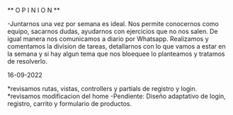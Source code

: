 
** O P I N I O N **

-Juntarnos una vez por semana es ideal. Nos permite conocernos como equipo, sacarnos dudas, ayudarnos con ejercicios que no nos salen. De igual manera nos comunicamos a diario por Whatsapp.
Realizamos y comentamos la division de tareas, detallarnos con lo que vamos a estar en la semana y si hay algun tema que nos bloequee lo planteamos y tratamos de resolverlo.



16-09-2022

*revisamos rutas, vistas, controllers y partials de registro y login. 
*revisamos modificacion del home
-Pendiente:
Diseño adaptativo de login, registro, carrito y formulario de productos.



